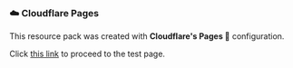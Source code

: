 ### ☁️ Cloudflare Pages
This resource pack was created with **Cloudflare's Pages 📃** configuration.

Click [this link](https://sibersozluk.pages.dev/) to proceed to the test page.
